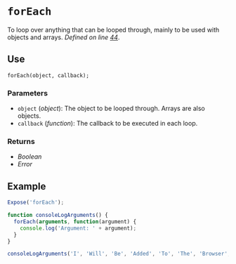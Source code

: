 # `forEach`
To loop over anything that can be looped through, mainly to be used with objects and arrays. _Defined on line [44](../../F.js#L44)_.

## Use
```
forEach(object, callback);
```

### Parameters
* `object` (_object_): The object to be looped through. Arrays are also objects.
* `callback` (_function_): The callback to be executed in each loop.

### Returns
* _Boolean_
* _Error_

## Example
```javascript
Expose('forEach');

function consoleLogArguments() {
  forEach(arguments, function(argument) {
    console.log('Argument: ' + argument);
  }
}

consoleLogArguments('I', 'Will', 'Be', 'Added', 'To', 'The', 'Browser', 'Console');
```
